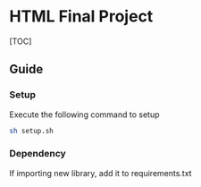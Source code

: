 # HTML Final Project

[TOC]

## Guide

### Setup

Execute the following command to setup

```sh
sh setup.sh
```

### Dependency

If importing new library, add it to requirements.txt
